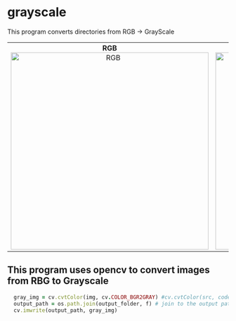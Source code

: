 # grayscale
This program converts directories from RGB -> GrayScale 

<table>
  <tr>
    <td align="center">
      <b>RGB</b><br>
      <img src="https://github.com/AlessandroB1298/grayscale/assets/98426727/f35a9a21-3dfa-4dce-8afc-71a2d61abd0c" width="450" alt="RGB" />
    </td>
    <td align="center">
      <b>Grayscale</b><br>
      <img src="https://github.com/AlessandroB1298/grayscale/assets/98426727/fd9ad28a-2743-40dd-825e-c9aacaca20fd" width="450" alt="Grayscale" />
    </td>
  </tr>
</table>


## This program uses opencv to convert images from RBG to Grayscale 
```ruby
  gray_img = cv.cvtColor(img, cv.COLOR_BGR2GRAY) #cv.cvtColor(src, code[, dst[, dstCn]]) -> dst
  output_path = os.path.join(output_folder, f) # join to the output path
  cv.imwrite(output_path, gray_img)

```
